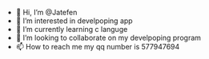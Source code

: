 - 👋 Hi, I’m @Jatefen
- 👀 I’m interested in develpoping app
- 🌱 I’m currently learning c languge
- 💞️ I’m looking to collaborate on my develpoping program
- 📫 How to reach me my qq number is 577947694

<!---
Jatefen/Jatefen is a ✨ special ✨ repository because its `README.md` (this file) appears on your GitHub profile.
You can click the Preview link to take a look at your changes.
--->
